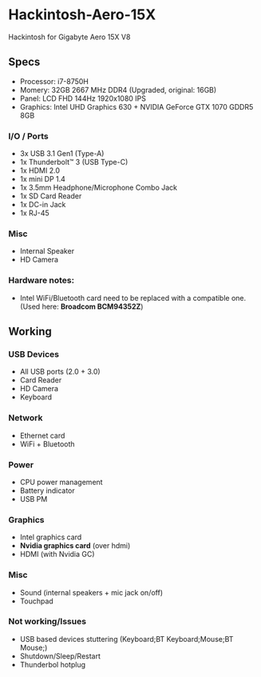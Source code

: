 # Hackintosh-Aero-15X
Hackintosh for Gigabyte Aero 15X V8

## Specs
- Processor: i7-8750H
- Momery: 32GB 2667 MHz DDR4 (Upgraded, original: 16GB)
- Panel: LCD FHD 144Hz 1920x1080 IPS
- Graphics: Intel UHD Graphics 630 + NVIDIA GeForce GTX 1070 GDDR5 8GB
### I/O / Ports
- 3x USB 3.1 Gen1 (Type-A)
- 1x Thunderbolt™ 3 (USB Type-C)
- 1x HDMI 2.0
- 1x mini DP 1.4
- 1x 3.5mm Headphone/Microphone Combo Jack
- 1x SD Card Reader
- 1x DC-in Jack
- 1x RJ-45
### Misc
- Internal Speaker
- HD Camera

### Hardware notes:
- Intel WiFi/Bluetooth card need to be replaced with a compatible one. (Used here: **Broadcom BCM94352Z**)

## Working

### USB Devices
- All USB ports (2.0 + 3.0)
- Card Reader
- HD Camera
- Keyboard
### Network
- Ethernet card
- WiFi + Bluetooth
### Power
- CPU power management
- Battery indicator
- USB PM
### Graphics
- Intel graphics card
- **Nvidia graphics card** (over hdmi)
- HDMI (with Nvidia GC)
### Misc
- Sound (internal speakers + mic jack on/off)
- Touchpad

### Not working/Issues

- USB based devices stuttering (Keyboard;BT Keyboard;Mouse;BT Mouse;)
- Shutdown/Sleep/Restart
- Thunderbol hotplug
